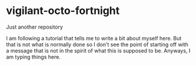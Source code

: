 # vigilant-octo-fortnight
Just another repository

I am following a tutorial that tells me to write a bit about myself here.
But that is not what is normally done so I don't see the point of starting off
with a message that is not in the spirit of what this is supposed to be.
Anyways, I am typing things here.
